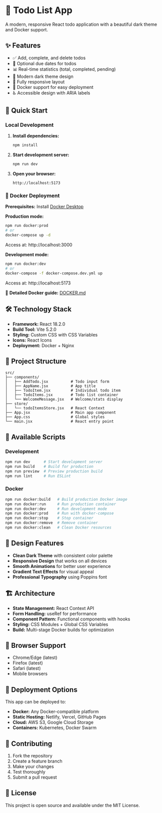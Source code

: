 # 📱 Todo List App

A modern, responsive React todo application with a beautiful dark theme and Docker support.

## ✨ Features

- ✅ Add, complete, and delete todos
- 📅 Optional due dates for todos
- 📊 Real-time statistics (total, completed, pending)
- 🌙 Modern dark theme design
- 📱 Fully responsive layout
- 🐳 Docker support for easy deployment
- ♿ Accessible design with ARIA labels

## 🚀 Quick Start

### Local Development

1. **Install dependencies:**
   ```bash
   npm install
   ```

2. **Start development server:**
   ```bash
   npm run dev
   ```

3. **Open your browser:**
   ```
   http://localhost:5173
   ```

### 🐳 Docker Deployment

**Prerequisites:** Install [Docker Desktop](https://www.docker.com/products/docker-desktop/)

**Production mode:**
```bash
npm run docker:prod
# or
docker-compose up -d
```
Access at: http://localhost:3000

**Development mode:**
```bash
npm run docker:dev
# or
docker-compose -f docker-compose.dev.yml up
```
Access at: http://localhost:5173

📖 **Detailed Docker guide:** [DOCKER.md](./DOCKER.md)

## 🛠️ Technology Stack

- **Framework:** React 18.2.0
- **Build Tool:** Vite 5.2.0
- **Styling:** Custom CSS with CSS Variables
- **Icons:** React Icons
- **Deployment:** Docker + Nginx

## 📁 Project Structure

```
src/
├── components/
│   ├── AddTodo.jsx          # Todo input form
│   ├── AppName.jsx          # App title
│   ├── TodoItem.jsx         # Individual todo item
│   ├── TodoItems.jsx        # Todo list container
│   └── WelcomeMessage.jsx   # Welcome/stats display
├── store/
│   └── todoItemsStore.jsx   # React Context
├── App.jsx                  # Main app component
├── App.css                  # Global styles
└── main.jsx                 # React entry point
```

## 📜 Available Scripts

### Development
```bash
npm run dev      # Start development server
npm run build    # Build for production
npm run preview  # Preview production build
npm run lint     # Run ESLint
```

### Docker
```bash
npm run docker:build   # Build production Docker image
npm run docker:run     # Run production container
npm run docker:dev     # Run development mode
npm run docker:prod    # Run with docker-compose
npm run docker:stop    # Stop container
npm run docker:remove  # Remove container
npm run docker:clean   # Clean Docker resources
```

## 🎨 Design Features

- **Clean Dark Theme** with consistent color palette
- **Responsive Design** that works on all devices
- **Smooth Animations** for better user experience
- **Gradient Text Effects** for visual appeal
- **Professional Typography** using Poppins font

## 🏗️ Architecture

- **State Management:** React Context API
- **Form Handling:** useRef for performance
- **Component Pattern:** Functional components with hooks
- **Styling:** CSS Modules + Global CSS Variables
- **Build:** Multi-stage Docker builds for optimization

## 📱 Browser Support

- Chrome/Edge (latest)
- Firefox (latest)
- Safari (latest)
- Mobile browsers

## 🚀 Deployment Options

This app can be deployed to:
- **Docker:** Any Docker-compatible platform
- **Static Hosting:** Netlify, Vercel, GitHub Pages
- **Cloud:** AWS S3, Google Cloud Storage
- **Containers:** Kubernetes, Docker Swarm

## 🤝 Contributing

1. Fork the repository
2. Create a feature branch
3. Make your changes
4. Test thoroughly
5. Submit a pull request

## 📄 License

This project is open source and available under the MIT License.
